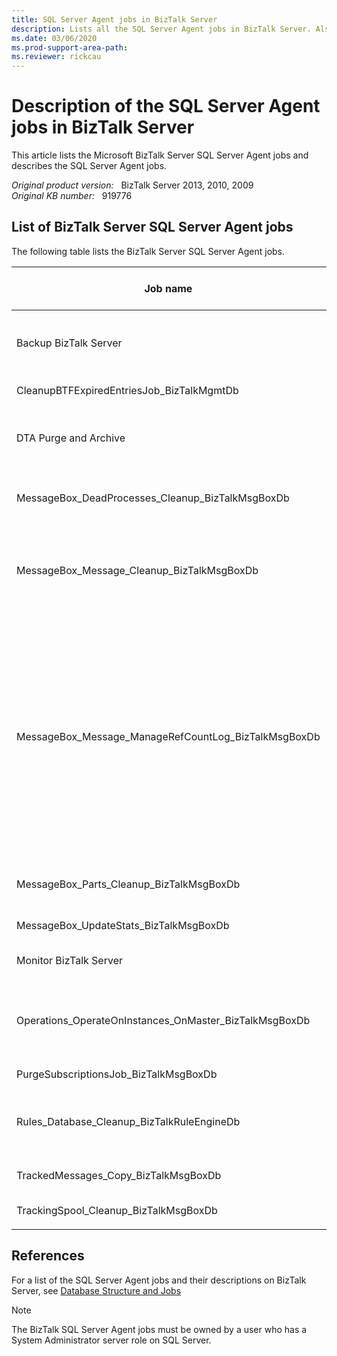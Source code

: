 ```yaml
---
title: SQL Server Agent jobs in BizTalk Server
description: Lists all the SQL Server Agent jobs in BizTalk Server. Also provides a description of each SQL Server Agent job.
ms.date: 03/06/2020
ms.prod-support-area-path: 
ms.reviewer: rickcau
---
```

# Description of the SQL Server Agent jobs in BizTalk Server

This article lists the Microsoft BizTalk Server SQL Server Agent jobs and describes the SQL Server Agent jobs.

_Original product version:_ &nbsp; BizTalk Server 2013, 2010, 2009  
_Original KB number:_ &nbsp; 919776

## List of BizTalk Server SQL Server Agent jobs

The following table lists the BizTalk Server SQL Server Agent jobs.

|Job name|Description|Enabled by default|
|---|---|---|
|Backup BizTalk Server|Consists of three steps: <br/>Step 1: Performs full database backup of the BizTalk Server databases. <br/>Step 2: Backs up the BizTalk Server database logs. <br/>Step 3: Specifies for how long the backup history is kept.|No|
|CleanupBTFExpiredEntriesJob_BizTalkMgmtDb|Deletes expired BizTalk Framework entries from the BizTalk Management (BizTalkMgmtDb) database.|Yes|
|DTA Purge and Archive|Automates the archiving of tracked messages and the purging of the BizTalk Tracking database to maintain a healthy system and to keep the tracking data archived for future use. On BizTalk Server 2004, this job is created after you install BizTalk Server 2004 Service Pack 2.|No|
|MessageBox_DeadProcesses_Cleanup_BizTalkMsgBoxDb|Detects when a BizTalk Server host instance (BTSNTSvc.exe) has stopped responding. The job then releases the work from the host instance so a different host instance can finish the tasks.|Yes|
|MessageBox_Message_Cleanup_BizTalkMsgBoxDb|Removes all messages that are not referenced by any subscribers in the BizTalkMsgBoxDb database tables. This job is also started by the MessageBox_Message_ManageRefCountLog_BizTalkMsgBoxDb job. Therefore, we recommend that you disable this job. On BizTalk Server 2004, this job is enabled by default. So, we recommend that you disable this job.|No|
|MessageBox_Message_ManageRefCountLog_BizTalkMsgBoxDb|Manages the reference count logs for messages and determines when a message is no longer referenced by a subscriber. This job runs in an infinite loop and deletes the entries from the two individual message reference count logs. This job also calls the MessageBox_Message_Cleanup_BizTalkMsgBoxDb job. At first, the MessageBox_Message_ManageRefCountLog_BizTalkMsgBoxDb job status icon displays a status of **Success**. However, there will be no corresponding success entry in the job history. If one of the jobs in the MessageBox_Message_ManageRefCountLog_BizTalkMsgBoxDb job fails, a failure entry appears in the job history and the status icon displays a status of **Failure**. The job will always display a status of **Failure** after the first failure. To verify that the other BizTalk Server SQL Server Agent jobs run correctly, check the status of the other BizTalk Server SQL Server Agent jobs. On BizTalk Server 2004, this job is created after you install BizTalk Server 2004 Service Pack 2.|Yes|
|MessageBox_Parts_Cleanup_BizTalkMsgBoxDb|Removes all message parts that are no longer referenced by a message in the BizTalkMsgBoxDb database tables. All messages are composed of one or more message parts that contain the message data.|Yes|
|MessageBox_UpdateStats_BizTalkMsgBoxDb|Updates the statistics for the BizTalkMsgBoxDb database. This job doesn't exist on BizTalk Server 2004.|Yes|
|Monitor BizTalk Server|Scans for any known issues with the BizTalkMgmtDb, BizTalkMsgBoxDb, and BizTalkDTADb databases. This includes orphaned instances. This job is created on BizTalk Server 2010.|Yes|
|Operations_OperateOnInstances_OnMaster_BizTalkMsgBoxDb|Used for multiple BizTalkMsgBoxDb database deployment. It asynchronously performs operational actions. For example, it asynchronously performs bulk terminates on the master BizTalkMsgBoxDb database after those changes are applied to the subordinate BizTalkMsgBoxDb database. This job doesn't exist on BizTalk Server 2004.|Yes|
|PurgeSubscriptionsJob_BizTalkMsgBoxDb|Purges unused subscription predicates from the BizTalkMsgBoxDb database.|Yes|
|Rules_Database_Cleanup_BizTalkRuleEngineDb|Purges old audit data from the Rule Engine (BizTalkRuleEngineDb) database every 90 days. This job also purges old history data (deploy/undeploy notifications) from the Rule Engine (BizTalkRuleEngineDb) database every 3 days. This job is created on BizTalk Server 2009.|Yes|
|TrackedMessages_Copy_BizTalkMsgBoxDb|Copies the message bodies of tracked messages from the BizTalkMsgBoxDb database to the Tracking (BizTalkDTADb) database.|Yes|
|TrackingSpool_Cleanup_BizTalkMsgBoxDb|Purges inactive tracking spool tables to free database space. This job exists only on BizTalk Server 2004.|No|
||||

## References

For a list of the SQL Server Agent jobs and their descriptions on BizTalk Server, see [Database Structure and Jobs](https://msdn2.microsoft.com/library/aa561960.aspx)

> [!NOTE]
> The BizTalk SQL Server Agent jobs must be owned by a user who has a System Administrator server role on SQL Server.
